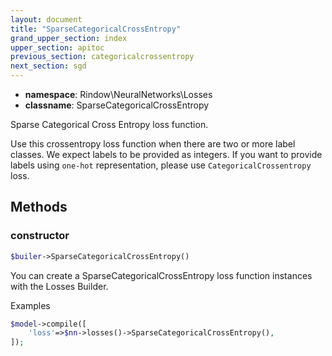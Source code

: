 ```yaml
---
layout: document
title: "SparseCategoricalCrossEntropy"
grand_upper_section: index
upper_section: apitoc
previous_section: categoricalcrossentropy
next_section: sgd
---
```


- **namespace**: Rindow\NeuralNetworks\Losses
- **classname**: SparseCategoricalCrossEntropy

Sparse Categorical Cross Entropy loss function.

Use this crossentropy loss function when there are two or more label classes.
We expect labels to be provided as integers. If you want to provide labels
using `one-hot` representation, please use `CategoricalCrossentropy` loss.


Methods
-------

### constructor
```php
$builer->SparseCategoricalCrossEntropy()
```
You can create a SparseCategoricalCrossEntropy loss function instances with the Losses Builder.

Examples

```php
$model->compile([
    'loss'=>$nn->losses()->SparseCategoricalCrossEntropy(),
]);
```
